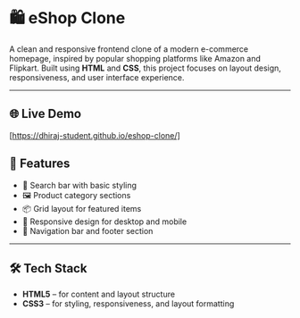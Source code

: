 # 🛍️ eShop Clone

A clean and responsive frontend clone of a modern e-commerce homepage, inspired by popular shopping platforms like Amazon and Flipkart. Built using **HTML** and **CSS**, this project focuses on layout design, responsiveness, and user interface experience.

---

## 🌐 Live Demo
[https://dhiraj-student.github.io/eshop-clone/]


## 📌 Features

- 🔎 Search bar with basic styling
- 🖼️ Product category sections
- 📦 Grid layout for featured items
- 📱 Responsive design for desktop and mobile
- 📍 Navigation bar and footer section

---

## 🛠️ Tech Stack

- **HTML5** – for content and layout structure  
- **CSS3** – for styling, responsiveness, and layout formatting  


